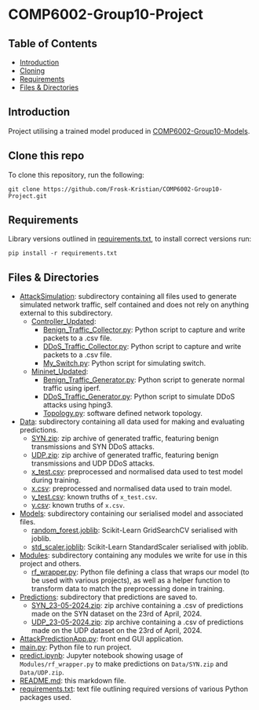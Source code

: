 # COMP6002-Group10-Project
## Table of Contents
* [Introduction](#introduction)
* [Cloning](#clone-this-repo)
* [Requirements](#requirements)
* [Files & Directories](#files--directories)

## Introduction
Project utilising a trained model produced in [COMP6002-Group10-Models](https://github.com/Frosk-Kristian/COMP6002-Group10-Models).

## Clone this repo
To clone this repository, run the following:
```shell
git clone https://github.com/Frosk-Kristian/COMP6002-Group10-Project.git
```

## Requirements
Library versions outlined in [requirements.txt](requirements.txt), to install correct versions run:
```shell
pip install -r requirements.txt
```

## Files & Directories
* [AttackSimulation](AttackSimulation): subdirectory containing all files used to generate simulated network traffic, self contained and does not rely on anything external to this subdirectory.
    * [Controller_Updated](AttackSimulation/Controller_Updated):
        * [Benign_Traffic_Collector.py](AttackSimulation/Controller_Updated/Benign_Traffic_Collector.py): Python script to capture and write packets to a .csv file.
        * [DDoS_Traffic_Collector.py](AttackSimulation/Controller_Updated/DDoS_Traffic_Collector.py): Python script to capture and write packets to a .csv file.
        * [My_Switch.py](AttackSimulation/Controller_Updated/My_Switch.py): Python script for simulating switch.
    * [Mininet_Updated](AttackSimulation/Mininet_Updated):
        * [Benign_Traffic_Generator.py](AttackSimulation/Mininet_Updated/Benign_Traffic_Generator.py): Python script to generate normal traffic using iperf.
        * [DDoS_Traffic_Generator.py](AttackSimulation/Mininet_Updated/DDoS_Traffic_Generator.py): Python script to simulate DDoS attacks using hping3.
        * [Topology.py](AttackSimulation/Mininet_Updated/Topology.py): software defined network topology.
* [Data](Data): subdirectory containing all data used for making and evaluating predictions.
    * [SYN.zip](Data/SYN.zip): zip archive of generated traffic, featuring benign transmissions and SYN DDoS attacks.
    * [UDP.zip](Data/UDP.zip): zip archive of generated traffic, featuring benign transmissions and UDP DDoS attacks.
    * [x_test.csv](Data/x_test.csv): preprocessed and normalised data used to test model during training.
    * [x.csv](Data/x.csv): preprocessed and normalised data used to train model.
    * [y_test.csv](Data/y_test.csv): known truths of `x_test.csv`.
    * [y.csv](Data/y.csv): known truths of `x.csv`.
* [Models](Models): subdirectory containing our serialised model and associated files.
    * [random_forest.joblib](Models/random_forest.joblib): Scikit-Learn GridSearchCV serialised with joblib.
    * [std_scaler.joblib](Models/std_scaler.joblib): Scikit-Learn StandardScaler serialised with joblib.
* [Modules](Modules): subdirectory containing any modules we write for use in this project and others.
    * [rf_wrapper.py](Modules/rf_wrapper.py): Python file defining a class that wraps our model (to be used with various projects), as well as a helper function to transform data to match the preprocessing done in training.
* [Predictions](Predictions): subdirectory that predictions are saved to.
    * [SYN_23-05-2024.zip](Predictions/SYN_23-05-2024.zip): zip archive containing a .csv of predictions made on the SYN dataset on the 23rd of April, 2024.
    * [UDP_23-05-2024.zip](Predictions/UDP_23-05-2024.zip): zip archive containing a .csv of predictions made on the UDP dataset on the 23rd of April, 2024.
* [AttackPredictionApp.py](AttackPredictionApp.py): front end GUI application.
* [main.py](main.py): Python file to run project.
* [predict.ipynb](predict.ipynb): Jupyter notebook showing usage of `Modules/rf_wrapper.py` to make predictions on `Data/SYN.zip` and `Data/UDP.zip`.
* [README.md](README.md): this markdown file.
* [requirements.txt](requirements.txt): text file outlining required versions of various Python packages used.
